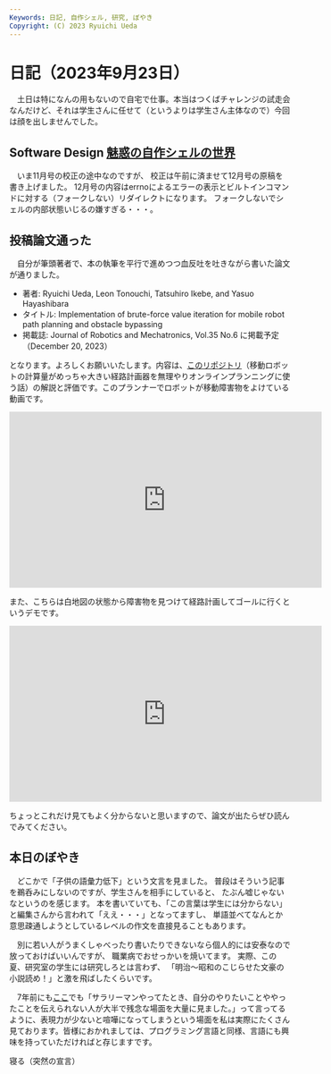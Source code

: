 ```yaml
---
Keywords: 日記, 自作シェル, 研究, ぼやき
Copyright: (C) 2023 Ryuichi Ueda
---
```


# 日記（2023年9月23日）

　土日は特になんの用もないので自宅で仕事。本当はつくばチャレンジの試走会なんだけど、それは学生さんに任せて（というよりは学生さん主体なので）今回は顔を出しませんでした。

## Software Design [魅惑の自作シェルの世界](/?page=rusty_bash)

　いま11月号の校正の途中なのですが、
校正は午前に済ませて12月号の原稿を書き上げました。
12月号の内容はerrnoによるエラーの表示とビルトインコマンドに対する（フォークしない）リダイレクトになります。
フォークしないでシェルの内部状態いじるの嫌すぎる・・・。

## 投稿論文通った

　自分が筆頭著者で、本の執筆を平行で進めつつ血反吐を吐きながら書いた論文が通りました。

* 著者: Ryuichi Ueda, Leon Tonouchi, Tatsuhiro Ikebe, and Yasuo Hayashibara
* タイトル: Implementation of brute-force value iteration for mobile robot path planning and obstacle bypassing
* 掲載誌: Journal of Robotics and Mechatronics, Vol.35 No.6 に掲載予定（December 20, 2023）

となります。よろしくお願いいたします。内容は、[このリポジトリ](https://github.com/ryuichiueda/value_iteration)（移動ロボットの計算量がめっちゃ大きい経路計画器を無理やりオンラインプランニングに使う話）の解説と評価です。このプランナーでロボットが移動障害物をよけている動画です。

<iframe width="560" height="315" src="https://www.youtube.com/embed/tcrr6rOeC_A?si=zvBywifHXuhaDu7S" title="YouTube video player" frameborder="0" allow="accelerometer; autoplay; clipboard-write; encrypted-media; gyroscope; picture-in-picture; web-share" allowfullscreen></iframe>

また、こちらは白地図の状態から障害物を見つけて経路計画してゴールに行くというデモです。

<iframe width="560" height="315" src="https://www.youtube.com/embed/v-oTxhL60DQ?si=x-WOCE3Avd03YCsn" title="YouTube video player" frameborder="0" allow="accelerometer; autoplay; clipboard-write; encrypted-media; gyroscope; picture-in-picture; web-share" allowfullscreen></iframe>

ちょっとこれだけ見てもよく分からないと思いますので、論文が出たらぜひ読んでみてください。

## 本日のぼやき

　どこかで「子供の語彙力低下」という文言を見ました。
普段はそういう記事を鵜呑みにしないのですが、学生さんを相手にしていると、
たぶん嘘じゃないなというのを感じます。
本を書いていても、「この言葉は学生には分からない」と編集さんから言われて「ええ・・・」となってますし、
単語並べてなんとか意思疎通しようとしているレベルの作文を直接見ることもあります。

　別に若い人がうまくしゃべったり書いたりできないなら個人的には安泰なので放っておけばいいんですが、
職業病でおせっかいを焼いてます。
実際、この夏、研究室の学生には研究しろとは言わず、
「明治〜昭和のこじらせた文豪の小説読め！」と激を飛ばしたくらいです。

　7年前にも[ここ](https://www.robotics.it-chiba.ac.jp/j/?p=179)でも「サラリーマンやってたとき、自分のやりたいことややったことを伝えられない人が大半で残念な場面を大量に見ました。」って言ってるように、表現力が少ないと喧嘩になってしまうという場面を私は実際にたくさん見ております。皆様におかれましては、プログラミング言語と同様、言語にも興味を持っていただければと存じますです。


寝る（突然の宣言）
